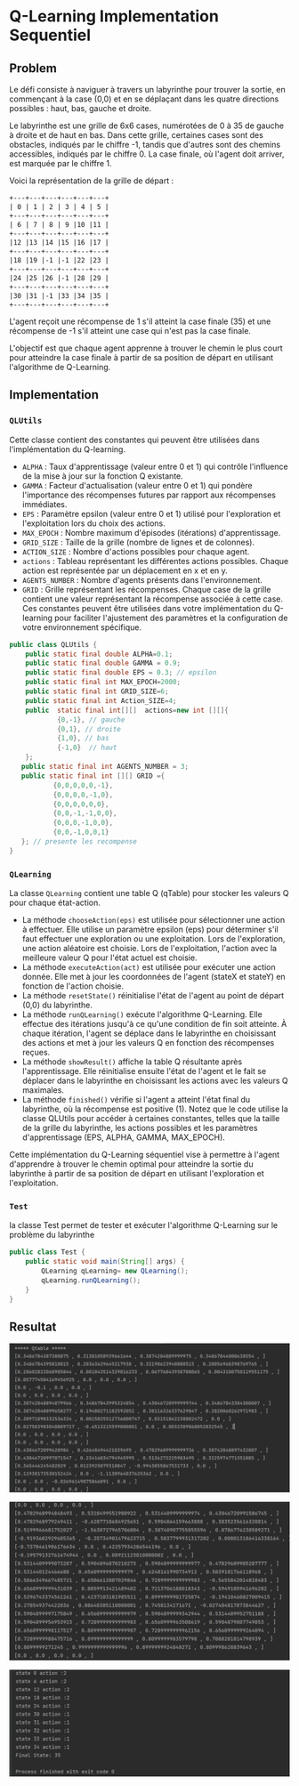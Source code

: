 # Q-Learning Implementation Sequentiel
## Problem 

Le défi consiste à naviguer à travers un labyrinthe pour trouver la sortie, en commençant à la case (0,0) et en se déplaçant dans les quatre directions possibles : haut, bas, gauche et droite.

Le labyrinthe est une grille de 6x6 cases, numérotées de 0 à 35 de gauche à droite et de haut en bas. Dans cette grille, certaines cases sont des obstacles, indiqués par le chiffre -1, tandis que d'autres sont des chemins accessibles, indiqués par le chiffre 0. La case finale, où l'agent doit arriver, est marquée par le chiffre 1.

Voici la représentation de la grille de départ :

```
+---+---+---+---+---+---+
| 0 | 1 | 2 | 3 | 4 | 5 |
+---+---+---+---+---+---+
| 6 | 7 | 8 | 9 |10 |11 |
+---+---+---+---+---+---+
|12 |13 |14 |15 |16 |17 |
+---+---+---+---+---+---+
|18 |19 |-1 |-1 |22 |23 |
+---+---+---+---+---+---+
|24 |25 |26 |-1 |28 |29 |
+---+---+---+---+---+---+
|30 |31 |-1 |33 |34 |35 |
+---+---+---+---+---+---+
```

L'agent reçoit une récompense de 1 s'il atteint la case finale (35) et une récompense de -1 s'il atteint une case qui n'est pas la case finale.

L'objectif est que chaque agent apprenne à trouver le chemin le plus court pour atteindre la case finale à partir de sa position de départ en utilisant l'algorithme de Q-Learning.

## Implementation

### ```QLUtils```
Cette classe contient des constantes qui peuvent être utilisées dans l'implémentation du Q-learning.
- ```ALPHA``` : Taux d'apprentissage (valeur entre 0 et 1) qui contrôle l'influence de la mise à jour sur la fonction Q existante.
- ```GAMMA``` : Facteur d'actualisation (valeur entre 0 et 1) qui pondère l'importance des récompenses futures par rapport aux récompenses immédiates.
- ```EPS``` : Paramètre epsilon (valeur entre 0 et 1) utilisé pour l'exploration et l'exploitation lors du choix des actions.
- ```MAX_EPOCH``` : Nombre maximum d'épisodes (itérations) d'apprentissage.
- ```GRID_SIZE``` : Taille de la grille (nombre de lignes et de colonnes).
- ```ACTION_SIZE``` : Nombre d'actions possibles pour chaque agent.
- ```actions``` : Tableau représentant les différentes actions possibles. Chaque action est représentée par un déplacement en x et en y.
- ```AGENTS_NUMBER``` : Nombre d'agents présents dans l'environnement.
- ```GRID``` : Grille représentant les récompenses. Chaque case de la grille contient une valeur représentant la récompense associée à cette case.
  Ces constantes peuvent être utilisées dans votre implémentation du Q-learning pour faciliter l'ajustement des paramètres et la configuration de votre environnement spécifique.
```java
public class QLUtils {
    public static final double ALPHA=0.1;
    public static final double GAMMA = 0.9;
    public static final double EPS = 0.3; // epsilon
    public static final int MAX_EPOCH=2000;
    public static final int GRID_SIZE=6;
    public static final int Action_SIZE=4;
    public  static final int[][]  actions=new int [][]{
            {0,-1}, // gauche
            {0,1}, // droite
            {1,0}, // bas
            {-1,0}  // haut
    };
   public static final int AGENTS_NUMBER = 3;
   public static final int [][] GRID ={
           {0,0,0,0,0,-1},
           {0,0,0,0,-1,0},
           {0,0,0,0,0,0},
           {0,0,-1,-1,0,0},
           {0,0,0,-1,0,0},
           {0,0,-1,0,0,1}
   }; // presente les recompense
}
```

### ```QLearning```
La classe ```QLearning``` contient une table Q (qTable) pour stocker les valeurs Q pour chaque état-action.
- La méthode ```chooseAction(eps)``` est utilisée pour sélectionner une action à effectuer. Elle utilise un paramètre epsilon (eps) pour déterminer s'il faut effectuer une exploration ou une exploitation. Lors de l'exploration, une action aléatoire est choisie. Lors de l'exploitation, l'action avec la meilleure valeur Q pour l'état actuel est choisie. 
- La méthode ```executeAction(act)``` est utilisée pour exécuter une action donnée. Elle met à jour les coordonnées de l'agent (stateX et stateY) en fonction de l'action choisie. 
- La méthode ```resetState()``` réinitialise l'état de l'agent au point de départ (0,0) du labyrinthe. 
- La méthode ```runQLearning()``` exécute l'algorithme Q-Learning. Elle effectue des itérations jusqu'à ce qu'une condition de fin soit atteinte. À chaque itération, l'agent se déplace dans le labyrinthe en choisissant des actions et met à jour les valeurs Q en fonction des récompenses reçues. 
- La méthode ```showResult()``` affiche la table Q résultante après l'apprentissage. Elle réinitialise ensuite l'état de l'agent et le fait se déplacer dans le labyrinthe en choisissant les actions avec les valeurs Q maximales. 
- La méthode ```finished()``` vérifie si l'agent a atteint l'état final du labyrinthe, où la récompense est positive (1).
Notez que le code utilise la classe QLUtils pour accéder à certaines constantes, telles que la taille de la grille du labyrinthe, les actions possibles et les paramètres d'apprentissage (EPS, ALPHA, GAMMA, MAX_EPOCH).

Cette implémentation du Q-Learning séquentiel vise à permettre à l'agent d'apprendre à trouver le chemin optimal pour atteindre la sortie du labyrinthe à partir de sa position de départ en utilisant l'exploration et l'exploitation.
### ```Test```
la classe Test permet de tester et exécuter l'algorithme Q-Learning sur le problème du labyrinthe
```java
public class Test {
    public static void main(String[] args) {
        QLearning qLearning= new QLearning();
        qLearning.runQLearning();
    }
}
```
## Resultat

![img.png](img.png)

![img_1.png](img_1.png)

![img_2.png](img_2.png)
